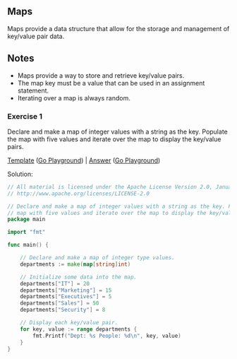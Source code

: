 ## Maps

Maps provide a data structure that allow for the storage and management of key/value pair data.

## Notes

* Maps provide a way to store and retrieve key/value pairs.
* The map key must be a value that can be used in an assignment statement.
* Iterating over a map is always random.

### Exercise 1

Declare and make a map of integer values with a string as the key. Populate the map with five values and iterate over the map to display the key/value pairs.

[Template](exercises/template1/template1.go) ([Go Playground](https://play.golang.org/p/E2VFcOY1o6)) |
[Answer](exercises/exercise1/exercise1.go) ([Go Playground](https://play.golang.org/p/uT_pwbOgNc))

Solution:
```go
// All material is licensed under the Apache License Version 2.0, January 2004
// http://www.apache.org/licenses/LICENSE-2.0

// Declare and make a map of integer values with a string as the key. Populate the
// map with five values and iterate over the map to display the key/value pairs.
package main

import "fmt"

func main() {

	// Declare and make a map of integer type values.
	departments := make(map[string]int)

	// Initialize some data into the map.
	departments["IT"] = 20
	departments["Marketing"] = 15
	departments["Executives"] = 5
	departments["Sales"] = 50
	departments["Security"] = 8

	// Display each key/value pair.
	for key, value := range departments {
		fmt.Printf("Dept: %s People: %d\n", key, value)
	}
}
```
